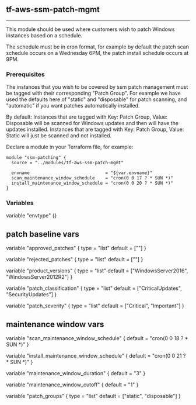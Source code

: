 ## tf-aws-ssm-patch-mgmt
-----

This module should be used where customers wish to patch Windows instances based on a schedule.

The schedule must be in cron format, for example by default the patch scan schedule occurs on a Wednesday 6PM, the patch install schedule occurs at 9PM.

### Prerequisites

The instances that you wish to be covered by ssm patch management must be tagged with their corresponding "Patch Group". For example we have used the defaults here of "static" and "disposable" for patch scanning, and "automatic" if you want patches automatically installed.

By default:
Instances that are tagged with Key: Patch Group, Value: Disposable will be scanned for Windows updates and then will have the updates installed.
Instances that are tagged with Key: Patch Group, Value: Static will just be scanned and not installed.

Declare a module in your Terraform file, for example:

    module "ssm-patching" {
      source = "../modules/tf-aws-ssm-patch-mgmt"

      envname                             = "${var.envname}"
      scan_maintenance_window_schedule    = "cron(0 0 17 ? * SUN *)"
      install_maintenance_window_schedule = "cron(0 0 20 ? * SUN *)"
    }



### Variables

variable "envtype" {}

## patch baseline vars

variable "approved_patches" {
  type    = "list"
  default = [""]
}

variable "rejected_patches" {
  type    = "list"
  default = [""]
}

variable "product_versions" {
  type    = "list"
  default = ["WindowsServer2016", "WindowsServer2012R2"]
}

variable "patch_classification" {
  type    = "list"
  default = ["CriticalUpdates", "SecurityUpdates"]
}

variable "patch_severity" {
  type    = "list"
  default = ["Critical", "Important"]
}

## maintenance window vars

variable "scan_maintenance_window_schedule" {
  default = "cron(0 0 18 ? * SUN *)"
}

variable "install_maintenance_window_schedule" {
  default = "cron(0 0 21 ? * SUN *)"
}

variable "maintenance_window_duration" {
  default = "3"
}

variable "maintenance_window_cutoff" {
  default = "1"
}

variable "patch_groups" {
  type    = "list"
  default = ["static", "disposable"]
}